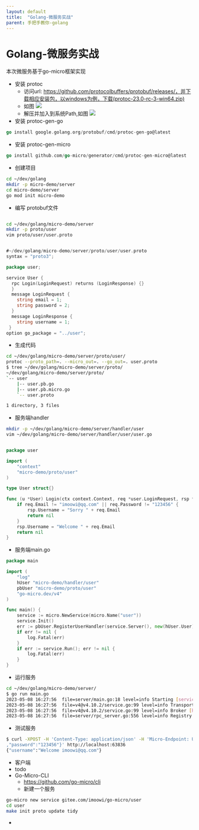 ```yaml
---
layout: default
title:  "Golang-微服务实战"
parent: 手把手教你-golang
---
```


# Golang-微服务实战
本次微服务基于go-micro框架实现
- 安装 protoc
  - 访问url: https://github.com/protocolbuffers/protobuf/releases/，并下载相应安装包，以windows为例，下载(protoc-23.0-rc-3-win64.zip)
  - 如图
    ![](/assets/images/img/protoc.png)
  - 解压并加入到系统Path,如图
    ![](/assets/images/img/protoc_path.png)    
- 安装 protoc-gen-go
```go
go install google.golang.org/protobuf/cmd/protoc-gen-go@latest
```
- 安装 protoc-gen-micro
```go
go install github.com/go-micro/generator/cmd/protoc-gen-micro@latest
```
- 创建项目
```sh
cd ~/dev/golang
mkdir -p micro-demo/server
cd micro-demo/server
go mod init micro-demo
```
- 编写 protobuf文件

```sh

cd ~/dev/golang/micro-demo/server
mkdir -p proto/user
vim proto/user/user.proto
```

```go 

#~/dev/golang/micro-demo/server/proto/user/user.proto
syntax = "proto3";

package user;

service User {
  rpc Login(LoginRequest) returns (LoginResponse) {}
  }
  message LoginRequest {
    string email = 1;
    string password = 2;
  }
  message LoginResponse {
    string username = 1;
 }
option go_package = "../user";
```

- 生成代码

```sh
cd ~/dev/golang/micro-demo/server/proto/user/
protoc --proto_path=. --micro_out=. --go_out=. user.proto
$ tree ~/dev/golang/micro-demo/server/proto/
~/dev/golang/micro-demo/server/proto/
`-- user
    |-- user.pb.go
    |-- user.pb.micro.go
    `-- user.proto

1 directory, 3 files
```
- 服务端handler

```sh
mkdir -p ~/dev/golang/micro-demo/server/handler/user
vim ~/dev/golang/micro-demo/server/handler/user/user.go 
```
```go

package user

import (
	"context"
	"micro-demo/proto/user"
)

type User struct{}

func (u *User) Login(ctx context.Context, req *user.LoginRequest, rsp *user.LoginResponse) error {
	if req.Email != "imoowi@qq.com" || req.Password != "123456" {
		rsp.Username = "Sorry " + req.Email
		return nil
	}
	rsp.Username = "Welcome " + req.Email
	return nil
}
```
- 服务端main.go

```go
package main

import (
	"log"
	hUser "micro-demo/handler/user"
	pbUser "micro-demo/proto/user"
	"go-micro.dev/v4"
)

func main() {
	service := micro.NewService(micro.Name("user"))
	service.Init()
	err := pbUser.RegisterUserHandler(service.Server(), new(hUser.User))
	if err != nil {
		log.Fatal(err)
	}
	if err := service.Run(); err != nil {
		log.Fatal(err)
	}
}

```
- 运行服务

```sh
cd ~/dev/golang/micro-demo/server/
$ go run main.go
2023-05-08 16:27:56  file=server/main.go:18 level=info Starting [service] user
2023-05-08 16:27:56  file=v4@v4.10.2/service.go:99 level=info Transport [http] Listening on [::]:63836
2023-05-08 16:27:56  file=v4@v4.10.2/service.go:99 level=info Broker [http] Connected to 127.0.0.1:63837
2023-05-08 16:27:56  file=server/rpc_server.go:556 level=info Registry [mdns] Registering node: user-fce14126-574f-4417-bd09-8e3e33d4be78
```
- 测试服务

```sh
$ curl -XPOST -H 'Content-Type: application/json' -H 'Micro-Endpoint: User.Login' -d '{"email": "imoowi@qq.com"
,"password":"123456"}' http://localhost:63836
{"username":"Welcome imoowi@qq.com"}
```
- 客户端
- todo
- Go-Micro-CLI
  - https://github.com/go-micro/cli
  - 新建一个服务

```sh
go-micro new service gitee.com/imoowi/go-micro/user
cd user
make init proto update tidy
```
- 